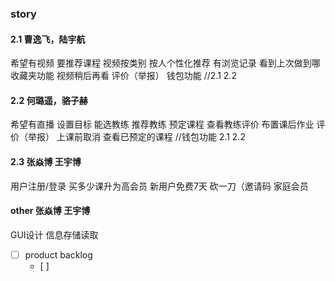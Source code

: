 
### story
#### 2.1     曹逸飞，陆宇航
希望有视频
要推荐课程
视频按类别
按人个性化推荐
有浏览记录 看到上次做到哪
收藏夹功能
视频稍后再看
评价（举报）
钱包功能 //2.1 2.2

#### 2.2   何璐遥，骆子赫
希望有直播
设置目标
能选教练
推荐教练
预定课程
查看教练评价
布置课后作业
评价（举报）
上课前取消
查看已预定的课程
//钱包功能 2.1 2.2

#### 2.3   张焱博 王宇博
用户注册/登录
买多少课升为高会员
新用户免费7天
砍一刀（邀请码
家庭会员

#### other 张焱博 王宇博
GUI设计
信息存储读取

- [ ] product backlog
  - [ ] 